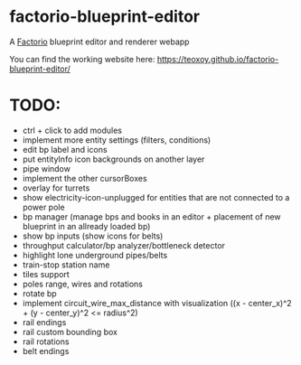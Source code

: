 # factorio-blueprint-editor

A [Factorio](https://www.factorio.com/) blueprint editor and renderer webapp

You can find the working website here: https://teoxoy.github.io/factorio-blueprint-editor/

# TODO:
- ctrl + click to add modules
- implement more entity settings (filters, conditions)
- edit bp label and icons
- put entityInfo icon backgrounds on another layer
- pipe window
- implement the other cursorBoxes
- overlay for turrets
- show electricity-icon-unplugged for entities that are not connected to a power pole
- bp manager (manage bps and books in an editor + placement of new blueprint in an allready loaded bp)
- show bp inputs (show icons for belts)
- throughput calculator/bp analyzer/bottleneck detector
- highlight lone underground pipes/belts
- train-stop station name
- tiles support
- poles range, wires and rotations
- rotate bp
- implement circuit_wire_max_distance with visualization ((x - center_x)^2 + (y - center_y)^2 <= radius^2)
- rail endings
- rail custom bounding box
- rail rotations
- belt endings
